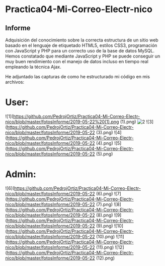 # Practica04-Mi-Correo-Electr-nico

## Informe
Adquisición del conocimiento sobre la correcta estructura de un sitio web basado en el lenguaje de etiquetado HTML5, estilos CSS3, programación con JavaScript y PHP para un correcto uso de la base de datos MySQL. Hemos constatado que mediante JavaScript y PHP se puede conseguir un muy buen rendimiento con el manejo de datos incluso en tiempo real empleando la técnica Ajax.
 


He adjuntado las capturas de como he estructurado mi código en mis archivos:

# User:

![1](https://github.com/PedrojOrtiz/Practica04-Mi-Correo-Electr-nico/blob/master/fotosInforme/2019-05-22%20(1).png (1).png)
![2](https://github.com/PedrojOrtiz/Practica04-Mi-Correo-Electr-nico/blob/master/fotosInforme/2019-05-22%(2).png)
![3](https://github.com/PedrojOrtiz/Practica04-Mi-Correo-Electr-nico/blob/master/fotosInforme/2019-05-22 (3).png)
![4](https://github.com/PedrojOrtiz/Practica04-Mi-Correo-Electr-nico/blob/master/fotosInforme/2019-05-22 (4).png)
![5](https://github.com/PedrojOrtiz/Practica04-Mi-Correo-Electr-nico/blob/master/fotosInforme/2019-05-22 (5).png)

# Admin:

![6](https://github.com/PedrojOrtiz/Practica04-Mi-Correo-Electr-nico/blob/master/fotosInforme/2019-05-22 (6).png)
![7](https://github.com/PedrojOrtiz/Practica04-Mi-Correo-Electr-nico/blob/master/fotosInforme/2019-05-22 (7).png)
![8](https://github.com/PedrojOrtiz/Practica04-Mi-Correo-Electr-nico/blob/master/fotosInforme/2019-05-22 (8).png)
![9](https://github.com/PedrojOrtiz/Practica04-Mi-Correo-Electr-nico/blob/master/fotosInforme/2019-05-22 (9).png)
![10](https://github.com/PedrojOrtiz/Practica04-Mi-Correo-Electr-nico/blob/master/fotosInforme/2019-05-22 (10).png)
![11](https://github.com/PedrojOrtiz/Practica04-Mi-Correo-Electr-nico/blob/master/fotosInforme/2019-05-22 (11).png)
![12](https://github.com/PedrojOrtiz/Practica04-Mi-Correo-Electr-nico/blob/master/fotosInforme/2019-05-22 (12).png)

